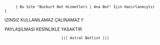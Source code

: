         | Bu Site "Bozkurt Bot Hizmetleri | Ana Bot" İçin Hazırlanmıştır |

  IZINSIZ KULLANILAMAZ ÇALINAMAZ !!
  
  PAYLAŞILMASI KESİNLİKLE YASAKTIR 
  
                              ||| Astral Botlist |||
